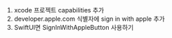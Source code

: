 1. xcode 프로젝트 capabilities 추가
2. developer.apple.com 식별자에 sign in with apple 추가
3. SwiftUI면 SignInWithAppleButton 사용하기